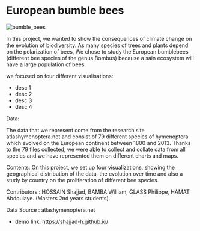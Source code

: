 # European bumble bees 



![bumble_bees](https://shajjad-h.github.io/img_home.png)

In this project, we wanted to show the consequences of climate change on the evolution of biodiversity. As many species of trees and plants depend on the polarization of bees, We chose to study the European bumblebees (different bee species of the genus Bombus) because a sain ecosystem will have a large population of bees.

we focused on four different visualisations:
 * desc 1
 * desc 2
 * desc 3
 * desc 4

Data:

The data that we represent come from the research site atlashymenoptera.net and consist of 79 different species of hymenoptera which evolved on the European continent between 1800 and 2013. Thanks to the 79 files collected, we were able to collect and collate data from all species and we have represented them on different charts and maps.


Contents:
On this project, we set up four visualizations, showing the geographical distribution of the data, the evolution over time and also a study by country on the proliferation of different bee species.


Contributors : HOSSAIN Shajjad, BAMBA William, GLASS Philippe, HAMAT Abdoulaye.
(Masters 2nd years students).

Data Source : atlashymenoptera.net

* demo link: <a href='https://shajjad-h.github.io/' target="_blank">https://shajjad-h.github.io/</a>


